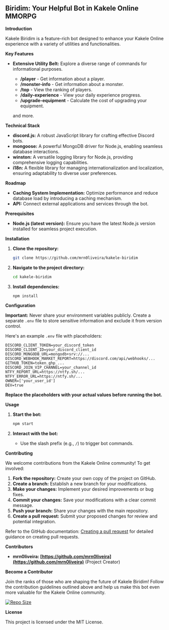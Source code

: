 ## Biridim: Your Helpful Bot in Kakele Online MMORPG
**Introduction**

Kakele Biridim is a feature-rich bot designed to enhance your Kakele Online experience with a variety of utilities and functionalities.

**Key Features**

- **Extensive Utility Belt:** Explore a diverse range of commands for informational purposes.
  - **/player** - Get information about a player.
  - **/monster-info** - Get information about a monster.
  - **/top** - View the ranking of players.
  - **/daily-experience** - View your daily experience progress.
  - **/upgrade-equipment** - Calculate the cost of upgrading your equipment.
  
  and more.

**Technical Stack**

- **discord.js:** A robust JavaScript library for crafting effective Discord bots.
- **mongoose:** A powerful MongoDB driver for Node.js, enabling seamless database interactions.
- **winston:** A versatile logging library for Node.js, providing comprehensive logging capabilities.
- **i18n:** A flexible library for managing internationalization and localization, ensuring adaptability to diverse user preferences.

**Roadmap**

- **Caching System Implementation:** Optimize performance and reduce database load by introducing a caching mechanism.
- **API:** Connect external applications and services through the bot.

**Prerequisites**

- **Node.js (latest version):** Ensure you have the latest Node.js version installed for seamless project execution.

**Installation**

1. **Clone the repository:**

   ```bash
   git clone https://github.com/mrn0liveira/kakele-biridim
   ```

2. **Navigate to the project directory:**

   ```bash
   cd kakele-biridim
   ```

3. **Install dependencies:**

   ```bash
   npm install
   ```

**Configuration**

**Important:** Never share your environment variables publicly. Create a separate `.env` file to store sensitive information and exclude it from version control.

Here's an example `.env` file with placeholders:

```
DISCORD_CLIENT_TOKEN=your_discord_token
DISCORD_CLIENT_ID=your_discord_client_id
DISCORD_MONGODB_URL=mongodb+srv://...
DISCORD_WEBHOOK_MARKET_REPORT=https://discord.com/api/webhooks/...
GITHUB_TOKEN=token_ghp_...
DISCORD_JOIN_VIP_CHANNEL=your_channel_id
NTFY_REPORT_URL=https://ntfy.sh/...
NTFY_ERROR_URL=https://ntfy.sh/...
OWNER=['your_user_id']
DEV=true
```

**Replace the placeholders with your actual values before running the bot.**

**Usage**

1. **Start the bot:**

   ```bash
   npm start
   ```

2. **Interact with the bot:**

   - Use the slash prefix (e.g., `/`) to trigger bot commands.

**Contributing**

We welcome contributions from the Kakele Online community! To get involved:

1. **Fork the repository:** Create your own copy of the project on GitHub.
2. **Create a branch:** Establish a new branch for your modifications.
3. **Make your changes:** Implement your desired improvements or bug fixes.
4. **Commit your changes:** Save your modifications with a clear commit message.
5. **Push your branch:** Share your changes with the main repository.
6. **Create a pull request:** Submit your proposed changes for review and potential integration.

Refer to the GitHub documentation: [Creating a pull request](https://help.github.com/en/github/collaborating-with-issues-and-pull-requests/creating-a-pull-request) for detailed guidance on creating pull requests.

**Contributors**

- **mrn0liveira: [https://github.com/mrn0liveira](https://github.com/mrn0liveira)** (Project Creator)

**Become a Contributor**

Join the ranks of those who are shaping the future of Kakele Biridim! Follow the contribution guidelines outlined above and help us make this bot even more valuable for the Kakele Online community.


[![Repo Size](https://img.shields.io/github/repo-size/mrn0liveira/kakele-biridim?style=for-the-badge)](https://img.shields.io/github/repo-size/mrn0liveira/kakele-biridim?style=for-the-badge)

**License**

This project is licensed under the MIT License.